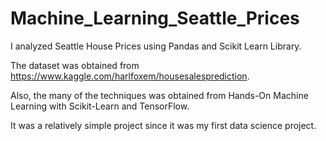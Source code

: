 # Machine_Learning_Seattle_Prices

I analyzed Seattle House Prices using Pandas and Scikit Learn Library.

The dataset was obtained from https://www.kaggle.com/harlfoxem/housesalesprediction.

Also, the many of the techniques was obtained from Hands-On Machine Learning with Scikit-Learn and TensorFlow.

It was a relatively simple project since it was my first data science project.
